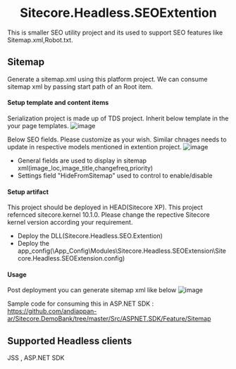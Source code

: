 <h1 align="center">Sitecore.Headless.SEOExtention</h1>
This is smaller SEO utility project and its used to support SEO features like Sitemap.xml,Robot.txt.

## Sitemap
Generate a sitemap.xml using this platform project.  We can consume sitemap xml by passing start path of an Root item.

#### Setup template and content items
Serialization project is made up of TDS project. Inherit below template in the your page templates.
![image](https://user-images.githubusercontent.com/11770345/159174232-a92df354-5112-4236-95e0-722505453cdc.png)

Below SEO fields. Please customize as your wish. Similar chnages needs to update in respective models mentioned in extention project.
![image](https://user-images.githubusercontent.com/11770345/159174359-8b1de1ee-65f3-4bf4-8d06-921cd4afce6e.png)

* General fields are used to display in sitemap xml(image_loc,image_title,changefreq,priority)
* Settings field "HideFromSitemap" used to control to enable/disable

#### Setup artifact
This project should be deployed in HEAD(Sitecore XP). This project refernced sitecore.kernel 10.1.0. Please change the repective Sitecore kernel version according your requirement.
* Deploy the DLL(Sitecore.Headless.SEO.Extention)
* Deploy the app_config(\App_Config\Modules\Sitecore.Headless.SEOExtension\Sitecore.Headless.SEOExtension.config)

#### Usage
Post deployment you can generate sitemap xml like below
![image](https://user-images.githubusercontent.com/11770345/159166962-726fb009-1d55-48fa-af45-169e9fc4e81b.png)

Sample code for consuming this in ASP.NET SDK : https://github.com/andiappan-ar/Sitecore.DemoBank/tree/master/Src/ASPNET.SDK/Feature/Sitemap

## Supported Headless clients
JSS , ASP.NET SDK
